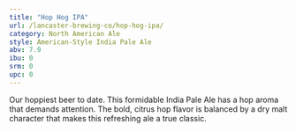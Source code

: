 ```yaml
---
title: "Hop Hog IPA"
url: /lancaster-brewing-co/hop-hog-ipa/
category: North American Ale
style: American-Style India Pale Ale
abv: 7.9
ibu: 0
srm: 0
upc: 0
---
```

Our hoppiest beer to date.  This formidable India Pale Ale has a hop aroma that demands attention.  The bold, citrus hop flavor is balanced by a dry malt character that makes this refreshing ale a true classic.
